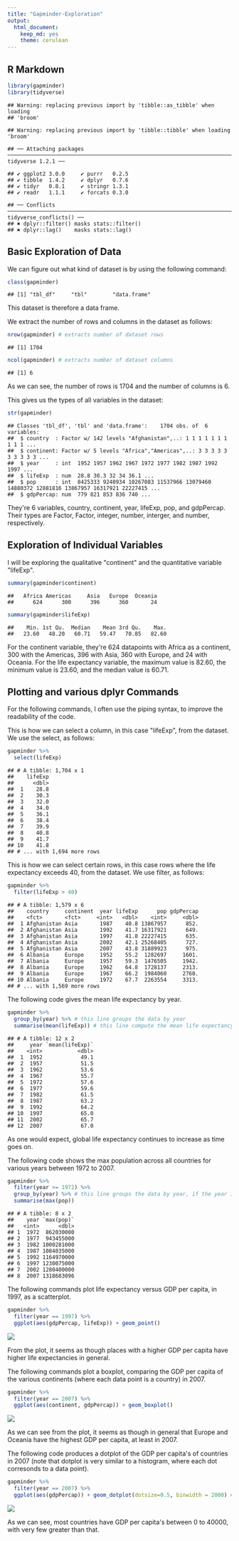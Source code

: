 ```yaml
---
title: "Gapminder-Exploration"
output: 
  html_document:
    keep_md: yes
    theme: cerulean
---
```




## R Markdown


```r
library(gapminder)
library(tidyverse)
```

```
## Warning: replacing previous import by 'tibble::as_tibble' when loading
## 'broom'
```

```
## Warning: replacing previous import by 'tibble::tibble' when loading 'broom'
```

```
## ── Attaching packages ─────────────────────────────────────────────────────────────────────────────────────── tidyverse 1.2.1 ──
```

```
## ✔ ggplot2 3.0.0     ✔ purrr   0.2.5
## ✔ tibble  1.4.2     ✔ dplyr   0.7.6
## ✔ tidyr   0.8.1     ✔ stringr 1.3.1
## ✔ readr   1.1.1     ✔ forcats 0.3.0
```

```
## ── Conflicts ────────────────────────────────────────────────────────────────────────────────────────── tidyverse_conflicts() ──
## ✖ dplyr::filter() masks stats::filter()
## ✖ dplyr::lag()    masks stats::lag()
```

## Basic Exploration of Data

We can figure out what kind of dataset is by using the following command:

```r
class(gapminder)
```

```
## [1] "tbl_df"     "tbl"        "data.frame"
```
This dataset is therefore a data frame.

We extract the number of rows and columns in the dataset as follows:

```r
nrow(gapminder) # extracts number of dataset rows
```

```
## [1] 1704
```

```r
ncol(gapminder) # extracts number of dataset columns
```

```
## [1] 6
```
As we can see, the number of rows is 1704 and the number of columns is 6.

This gives us the types of all variables in the dataset:

```r
str(gapminder)
```

```
## Classes 'tbl_df', 'tbl' and 'data.frame':	1704 obs. of  6 variables:
##  $ country  : Factor w/ 142 levels "Afghanistan",..: 1 1 1 1 1 1 1 1 1 1 ...
##  $ continent: Factor w/ 5 levels "Africa","Americas",..: 3 3 3 3 3 3 3 3 3 3 ...
##  $ year     : int  1952 1957 1962 1967 1972 1977 1982 1987 1992 1997 ...
##  $ lifeExp  : num  28.8 30.3 32 34 36.1 ...
##  $ pop      : int  8425333 9240934 10267083 11537966 13079460 14880372 12881816 13867957 16317921 22227415 ...
##  $ gdpPercap: num  779 821 853 836 740 ...
```

They're 6 variables, country, continent, year, lifeExp, pop, and gdpPercap. Their types are Factor, Factor, integer, number, interger, and number, respectively.

## Exploration of Individual Variables

I will be exploring the qualitative "continent" and the quantitative variable "lifeExp".

```r
summary(gapminder$continent)
```

```
##   Africa Americas     Asia   Europe  Oceania 
##      624      300      396      360       24
```

```r
summary(gapminder$lifeExp)
```

```
##    Min. 1st Qu.  Median    Mean 3rd Qu.    Max. 
##   23.60   48.20   60.71   59.47   70.85   82.60
```
For the continent variable, they're 624 datapoints with Africa as a continent, 300 with the Americas, 396 with Asia, 360 with Europe, and 24 with Oceania. 
For the life expectancy variable, the maximum value is 82.60, the minimum value is 23.60, and the median value is 60.71. 

## Plotting and various dplyr Commands

For the following commands, I often use the piping syntax, to improve the readability of the code.

This is how we can select a column, in this case "lifeExp", from the dataset. We use the select, as follows:

```r
gapminder %>%
  select(lifeExp)
```

```
## # A tibble: 1,704 x 1
##    lifeExp
##      <dbl>
##  1    28.8
##  2    30.3
##  3    32.0
##  4    34.0
##  5    36.1
##  6    38.4
##  7    39.9
##  8    40.8
##  9    41.7
## 10    41.8
## # ... with 1,694 more rows
```

This is how we can select certain rows, in this case rows where the life expectancy exceeds 40, from the dataset. We use filter, as follows:

```r
gapminder %>%
  filter(lifeExp > 40)
```

```
## # A tibble: 1,579 x 6
##    country     continent  year lifeExp      pop gdpPercap
##    <fct>       <fct>     <int>   <dbl>    <int>     <dbl>
##  1 Afghanistan Asia       1987    40.8 13867957      852.
##  2 Afghanistan Asia       1992    41.7 16317921      649.
##  3 Afghanistan Asia       1997    41.8 22227415      635.
##  4 Afghanistan Asia       2002    42.1 25268405      727.
##  5 Afghanistan Asia       2007    43.8 31889923      975.
##  6 Albania     Europe     1952    55.2  1282697     1601.
##  7 Albania     Europe     1957    59.3  1476505     1942.
##  8 Albania     Europe     1962    64.8  1728137     2313.
##  9 Albania     Europe     1967    66.2  1984060     2760.
## 10 Albania     Europe     1972    67.7  2263554     3313.
## # ... with 1,569 more rows
```

The following code gives the mean life expectancy by year.

```r
gapminder %>%
  group_by(year) %>% # this line groups the data by year
  summarise(mean(lifeExp)) # this line compute the mean life expectancy for each year
```

```
## # A tibble: 12 x 2
##     year `mean(lifeExp)`
##    <int>           <dbl>
##  1  1952            49.1
##  2  1957            51.5
##  3  1962            53.6
##  4  1967            55.7
##  5  1972            57.6
##  6  1977            59.6
##  7  1982            61.5
##  8  1987            63.2
##  9  1992            64.2
## 10  1997            65.0
## 11  2002            65.7
## 12  2007            67.0
```

As one would expect, global life expectancy continues to increase as time goes on.

The following code shows the max population across all countries for various years between 1972 to 2007.

```r
gapminder %>%
  filter(year >= 1972) %>%
  group_by(year) %>% # this line groups the data by year, if the year is greater than or equal to 1972
  summarise(max(pop)) 
```

```
## # A tibble: 8 x 2
##    year `max(pop)`
##   <int>      <dbl>
## 1  1972  862030000
## 2  1977  943455000
## 3  1982 1000281000
## 4  1987 1084035000
## 5  1992 1164970000
## 6  1997 1230075000
## 7  2002 1280400000
## 8  2007 1318683096
```

The following commands plot life expectancy versus GDP per capita, in 1997, as a scatterplot.

```r
gapminder %>%
  filter(year == 1997) %>%
  ggplot(aes(gdpPercap, lifeExp)) + geom_point()
```

![](Gapminder-Exploration_files/figure-html/unnamed-chunk-9-1.png)<!-- -->

From the plot, it seems as though places with a higher GDP per capita have higher life expectancies in general.

The following commands plot a boxplot, comparing the GDP per capita of the various continents (where each data point is a country) in 2007.

```r
gapminder %>%
  filter(year == 2007) %>%
  ggplot(aes(continent, gdpPercap)) + geom_boxplot()
```

![](Gapminder-Exploration_files/figure-html/unnamed-chunk-10-1.png)<!-- -->

As we can see from the plot, it seems as though in general that Europe and Oceania have the highest GDP per capita, at least in 2007.

The following code produces a dotplot of the GDP per capita's of countries in 2007 (note that dotplot is very similar to a histogram, where each dot corresonds to a data point).

```r
gapminder %>%
  filter(year == 2007) %>%
  ggplot(aes(gdpPercap)) + geom_dotplot(dotsize=0.5, binwidth = 2000) # plots a dotplot with bins of size 2000
```

![](Gapminder-Exploration_files/figure-html/unnamed-chunk-11-1.png)<!-- -->

As we can see, most countries have GDP per capita's between 0 to 40000, with very few greater than that.
